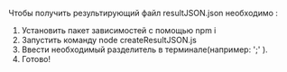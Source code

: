 Чтобы получить результирующий файл resultJSON.json необходимо :
1. Установить пакет зависимостей с помощью npm i
2. Запустить команду node createResultJSON.js
3. Ввести необходимый разделитель в терминале(например: ';' ).
4. Готово!
    
